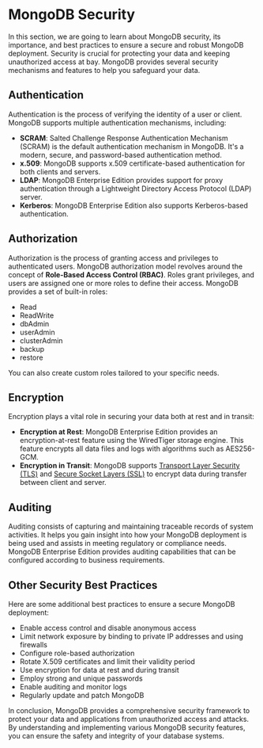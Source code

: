 # MongoDB Security

In this section, we are going to learn about MongoDB security, its importance, and best practices to ensure a secure and robust MongoDB deployment. Security is crucial for protecting your data and keeping unauthorized access at bay. MongoDB provides several security mechanisms and features to help you safeguard your data.

## Authentication

Authentication is the process of verifying the identity of a user or client. MongoDB supports multiple authentication mechanisms, including:

- **SCRAM**: Salted Challenge Response Authentication Mechanism (SCRAM) is the default authentication mechanism in MongoDB. It's a modern, secure, and password-based authentication method.
- **x.509**: MongoDB supports x.509 certificate-based authentication for both clients and servers.
- **LDAP**: MongoDB Enterprise Edition provides support for proxy authentication through a Lightweight Directory Access Protocol (LDAP) server.
- **Kerberos**: MongoDB Enterprise Edition also supports Kerberos-based authentication.

## Authorization

Authorization is the process of granting access and privileges to authenticated users. MongoDB authorization model revolves around the concept of **Role-Based Access Control (RBAC)**. Roles grant privileges, and users are assigned one or more roles to define their access. MongoDB provides a set of built-in roles:

- Read
- ReadWrite
- dbAdmin
- userAdmin
- clusterAdmin
- backup
- restore

You can also create custom roles tailored to your specific needs.

## Encryption

Encryption plays a vital role in securing your data both at rest and in transit:

- **Encryption at Rest**: MongoDB Enterprise Edition provides an encryption-at-rest feature using the WiredTiger storage engine. This feature encrypts all data files and logs with algorithms such as AES256-GCM.
- **Encryption in Transit**: MongoDB supports [Transport Layer Security (TLS)]() and [Secure Socket Layers (SSL)]() to encrypt data during transfer between client and server.

## Auditing

Auditing consists of capturing and maintaining traceable records of system activities. It helps you gain insight into how your MongoDB deployment is being used and assists in meeting regulatory or compliance needs. MongoDB Enterprise Edition provides auditing capabilities that can be configured according to business requirements.

## Other Security Best Practices

Here are some additional best practices to ensure a secure MongoDB deployment:

- Enable access control and disable anonymous access
- Limit network exposure by binding to private IP addresses and using firewalls
- Configure role-based authorization
- Rotate X.509 certificates and limit their validity period
- Use encryption for data at rest and during transit
- Employ strong and unique passwords
- Enable auditing and monitor logs
- Regularly update and patch MongoDB

In conclusion, MongoDB provides a comprehensive security framework to protect your data and applications from unauthorized access and attacks. By understanding and implementing various MongoDB security features, you can ensure the safety and integrity of your database systems.